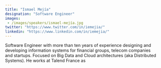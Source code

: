```yaml
---
title: "Ismael Mejía"
designation: "Software Engineer"
images: 
 - /images/speakers/ismael-mejía.jpg
twitter: "https://www.twitter.com/in/iemejia/"
linkedin: "https://www.linkedin.com/in/iemejia/"
---
```


Software Engineer with more than ten years of experience designing and developing information systems for financial groups, telecom companies and startups. Focused on Big Data and Cloud architectures (aka Distributed Systems). He works at Talend France as